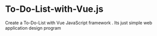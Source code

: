 # To-Do-List-with-Vue.js
Create a To-Do-List with Vue JavaScript framework . Its just simple web application design program
